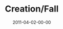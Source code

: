 ---
layout: message
category: message
series: "The Story"
title: "Creation/Fall"
date: 2011-04-02-00-00
message_id: 665
sc-permalink-url: "http://soundcloud.com/crdschurch/creation-fall"
audio: "http://s3.amazonaws.com/crossroads-media/messages/audio/thestory02.mp3"
audio-duration: "48:42"
program: "http://s3.amazonaws.com/crossroads-media/documents/04_02-03_11Program.pdf"
description: "Brian Tome talks about God's purpose for creation, and the tragic events that transpired."
video: "http://s3.amazonaws.com/crossroads-media/messages/video/thestory02.mp4"
video-duration: "48:48"
yt-embed-url: "//www.youtube.com/embed/a2veHqQu67c"
video-image: "http://s3.amazonaws.com/crossroads-media/images/thestory02_still.jpg"
tag: 
 - tome
 - sin
 - creation
 - fall
 - broken
 - program
 - simple
 - faith
explicit: false
---